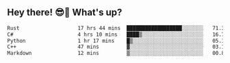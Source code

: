 ## Hey there! 😎👋 What's up?

<!--START_SECTION:waka-->

```txt
Rust                   17 hrs 44 mins  ██████████████████░░░░░░░   71.35 %
C#                     4 hrs 10 mins   ████▒░░░░░░░░░░░░░░░░░░░░   16.77 %
Python                 1 hr 17 mins    █▒░░░░░░░░░░░░░░░░░░░░░░░   05.18 %
C++                    47 mins         ▓░░░░░░░░░░░░░░░░░░░░░░░░   03.16 %
Markdown               12 mins         ▒░░░░░░░░░░░░░░░░░░░░░░░░   00.87 %
```

<!--END_SECTION:waka-->
